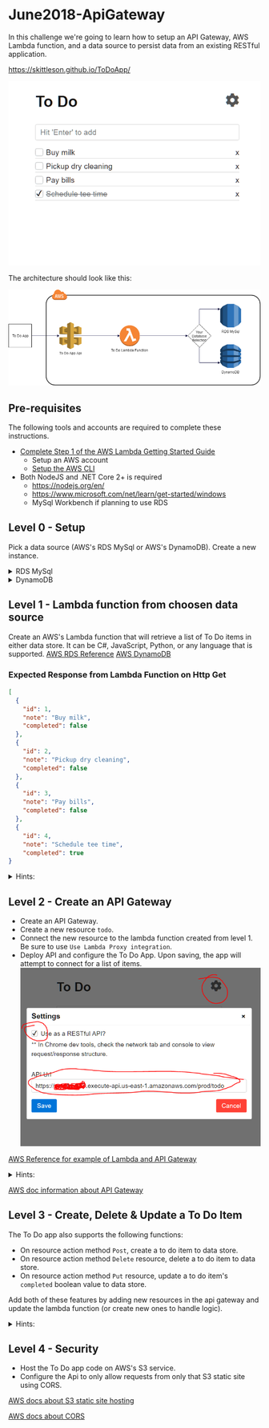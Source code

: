 # June2018-ApiGateway

In this challenge we're going to learn how to setup an API Gateway, AWS Lambda function, and a data source to persist data from an existing RESTful application.

<https://skittleson.github.io/ToDoApp/>

![to do app](todoApp.gif)

The architecture should look like this:

![to do app flow](flow.png)


## Pre-requisites

The following tools and accounts are required to complete these instructions.

- [Complete Step 1 of the AWS Lambda Getting Started Guide](http://docs.aws.amazon.com/lambda/latest/dg/setup.html)
  - Setup an AWS account
  - [Setup the AWS CLI](https://docs.aws.amazon.com/lambda/latest/dg/setup-awscli.html)
- Both NodeJS and .NET Core 2+ is required
  - <https://nodejs.org/en/>
  - <https://www.microsoft.com/net/learn/get-started/windows>
  - MySql Workbench if planning to use RDS

## Level 0 - Setup

Pick a data source (AWS's RDS MySql or AWS's DynamoDB). Create a new instance.

<details>
    <summary>RDS MySql</summary>

    This assumes you know how to connect to a standard MySql database using a workbench. **Allocating can take some time.**

    - Select a **Dev/Test** instance.

Next Page

    - DB instance class: db.t2.micro
    - DB instance identifier: toDoDb
    - Master username: dbadmin
    - Master password: *anything you can remember*

Next Page

    - Public accessibility: yes
    - Database name: todo

Launch DB Instance (this will take some time. move to level 1)

Once you have access, use the following sql script to create the table.

```sql
CREATE TABLE todo.items (
  id int(11) NOT NULL AUTO_INCREMENT,
  note text DEFAULT NULL,
  completed bit(1) NOT NULL DEFAULT b'0',
  PRIMARY KEY (id)
)
ENGINE = INNODB
AUTO_INCREMENT = 1
CHARACTER SET latin1
COLLATE latin1_swedish_ci;
```

</details>

<details>
  <summary>DynamoDB</summary>

    Create a new table. Partion by `id` as a number.  

    One item will look like this:

```json
{
    "id": 1,
    "note": "Buy milk",
    "completed": false
}
```

[AWS Reference for DynamoDB NodeJS](https://docs.aws.amazon.com/amazondynamodb/latest/developerguide/GettingStarted.NodeJs.03.html)
https://docs.aws.amazon.com/AWSJavaScriptSDK/latest/AWS/DynamoDB.html

</details>

## Level 1 - Lambda function from choosen data source

Create an AWS's Lambda function that will retrieve a list of To Do items in either data store. It can be C#, JavaScript, Python, or any language that is supported.
[AWS RDS Reference](https://docs.aws.amazon.com/lambda/latest/dg/vpc-rds-create-lambda-function.html)
[AWS DynamoDB](https://docs.aws.amazon.com/amazondynamodb/latest/developerguide/GettingStarted.NodeJs.03.html)

### Expected Response from Lambda Function on Http Get
```json
[
  {
    "id": 1,
    "note": "Buy milk",
    "completed": false
  },
  {
    "id": 2,
    "note": "Pickup dry cleaning",
    "completed": false
  },
  {
    "id": 3,
    "note": "Pay bills",
    "completed": false
  },
  {
    "id": 4,
    "note": "Schedule tee time",
    "completed": true
}
```

<details>
  <summary>Hints:</summary>

    If using RDS, check the security group of the database configure.

Starter lambda function
```javascript
exports.handler = (event, context, callback) => {
  console.log(JSON.stringify(event));
  try {
    callback(null, buildResponse([]));
  } catch(e){
    callback(null, buildResponse("Failed"));
  }
};

function buildResponse(body){
   return {
        statusCode: 200,
        headers: {
            "Access-Control-Allow-Origin" : "*"
        },
        body: JSON.stringify(body)
    };
}

```

</details>

## Level 2 - Create an API Gateway

- Create an API Gateway.
- Create a new resource `todo`.
- Connect the new resource to the lambda function created from level 1.  Be sure to use `Use Lambda Proxy integration`.
- Deploy API and configure the To Do App. Upon saving, the app will attempt to connect for a list of items. 
![to do app](ConfigureToDoApp.PNG)

[AWS Reference for example of Lambda and API Gateway](https://docs.aws.amazon.com/apigateway/latest/developerguide/api-gateway-create-api-as-simple-proxy-for-lambda.html)

<details>
  <summary>Hints:</summary>

    Be sure to `Deploy` the Api! Action drop down, `Deploy Api` on every change.

   Chrome console will throw an error about if origin is not set (also see level 1 javascript hint): `Access-Control-Allow-Origin`
To understand and resolve this security issue it: https://docs.aws.amazon.com/apigateway/latest/developerguide/how-to-cors.html



Check the CloudWatch for Lambda log events.

</details>

[AWS doc information about API Gateway](https://docs.aws.amazon.com/apigateway/latest/developerguide/welcome.html)


## Level 3 - Create, Delete & Update a To Do Item

The To Do app also supports the following functions:
- On resource action method `Post`, create a to do item to data store.
- On resource action method `Delete` resource, delete a to do item to data store.
- On resource action method `Put` resource, update a to do item's `completed` boolean value to data store.

Add both of these features by adding new resources in the api gateway and update the lambda function (or create new ones to handle logic).

<details>
  <summary>Hints:</summary>

    Be sure to `Deploy` the Api! Action drop down, `Deploy Api` on every change.

    Check the network tab in chrome for the requests!

</details>

## Level 4 - Security
- Host the To Do app code on AWS's S3 service.
- Configure the Api to only allow requests from only that S3 static site using CORS.

[AWS docs about S3 static site hosting]()

[AWS docs about CORS](https://docs.aws.amazon.com/apigateway/latest/developerguide/how-to-cors.html)
